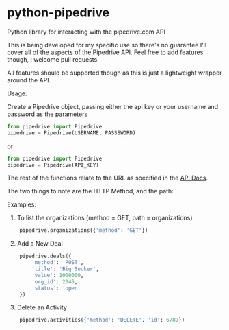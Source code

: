 python-pipedrive
================

Python library for interacting with the pipedrive.com API


This is being developed for my specific use so there's no guarantee I'll cover all of the aspects of the Pipedrive API. Feel free to add features though, I welcome pull requests.

All features should be supported though as this is just a lightweight wrapper around the API.


Usage:

Create a Pipedrive object, passing either the api key or your username and password as the parameters

```python
from pipedrive import Pipedrive
pipedrive = Pipedrive(USERNAME, PASSSWORD)
```

or

```python
from pipedrive import Pipedrive
pipedrive = Pipedrive(API_KEY)
```

The rest of the functions relate to the URL as specified in the [API Docs](https://app.pipedrive.com/docs/auth/login).

The two things to note are the HTTP Method, and the path:

Examples:

1. To list the organizations (method = GET, path = organizations)
```python
    pipedrive.organizations({'method': 'GET'})
```

2. Add a New Deal
```python
    pipedrive.deals({
    	'method': 'POST',
    	'title': 'Big Sucker',
    	'value': 1000000,
    	'org_id': 2045,
    	'status': 'open'
   	})
```

3. Delete an Activity
```python
    pipedrive.activities({'method': 'DELETE', 'id': 6789})
```